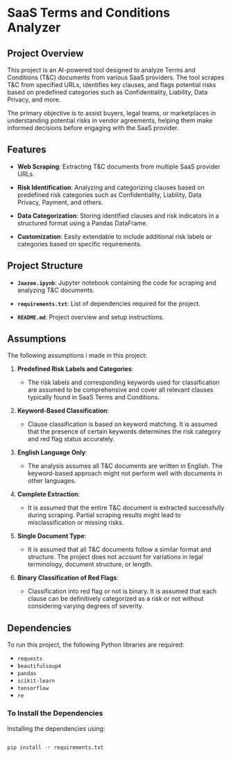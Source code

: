 # SaaS Terms and Conditions Analyzer

## Project Overview

This project is an AI-powered tool designed to analyze Terms and Conditions (T&C) documents from various SaaS providers. The tool scrapes T&C from specified URLs, identifies key clauses, and flags potential risks based on predefined categories such as Confidentiality, Liability, Data Privacy, and more.

The primary objective is to assist buyers, legal teams, or marketplaces in understanding potential risks in vendor agreements, helping them make informed decisions before engaging with the SaaS provider.

## Features

- **Web Scraping**: Extracting T&C documents from multiple SaaS provider URLs.
  
- **Risk Identification**: Analyzing and categorizing clauses based on predefined risk categories such as Confidentiality, Liability, Data Privacy, Payment, and others.
  
- **Data Categorization**: Storing identified clauses and risk indicators in a structured format using a Pandas DataFrame.
  
- **Customization**: Easily extendable to include additional risk labels or categories based on specific requirements.

## Project Structure

- **`Jaazee.ipynb`**: Jupyter notebook containing the code for scraping and analyzing T&C documents.
  
- **`requirements.txt`**: List of dependencies required for the project.
  
- **`README.md`**: Project overview and setup instructions.

## Assumptions

The following assumptions i made in this project:

1. **Predefined Risk Labels and Categories**:
   
   - The risk labels and corresponding keywords used for classification are assumed to be comprehensive and cover all relevant clauses typically found in SaaS Terms and Conditions.

2. **Keyword-Based Classification**:
   
   - Clause classification is based on keyword matching. It is assumed that the presence of certain keywords determines the risk category and red flag status accurately.

3. **English Language Only**:
   
   - The analysis assumes all T&C documents are written in English. The keyword-based approach might not perform well with documents in other languages.

4. **Complete Extraction**:
   
   - It is assumed that the entire T&C document is extracted successfully during scraping. Partial scraping results might lead to misclassification or missing risks.

5. **Single Document Type**:
    
   - It is assumed that all T&C documents follow a similar format and structure. The project does not account for variations in legal terminology, document structure, or length.

6. **Binary Classification of Red Flags**:
    
    - Classification into red flag or not is binary. It is assumed that each clause can be definitively categorized as a risk or not without considering varying degrees of severity.
      

## Dependencies

To run this project, the following Python libraries are required:

- `requests`
- `beautifulsoup4`
- `pandas`
- `scikit-learn`
- `tensorflow`
- `re`

### To Install the Dependencies

Installing the dependencies using:
```bash

pip install -r requirements.txt
